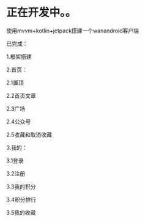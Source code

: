 # 正在开发中。。
使用mvvm+kotlin+jetpack搭建一个wanandroid客户端

已完成：

1.框架搭建

2.首页：

  2.1置顶
  
  2.2首页文章
  
  2.3广场
  
  2.4公众号
  
  2.5收藏和取消收藏
  
3.我的：

  3.1登录
  
  3.2注册
  
  3.3我的积分
  
  3.4积分排行
  
  3.5我的收藏
  


